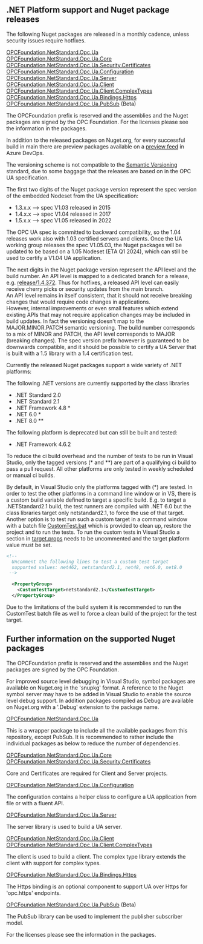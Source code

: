 ## .NET Platform support and Nuget package releases

The following Nuget packages are released in a monthly cadence, unless security issues require hotfixes.

[OPCFoundation.NetStandard.Opc.Ua](https://www.nuget.org/packages/OPCFoundation.NetStandard.Opc.Ua/)  
[OPCFoundation.NetStandard.Opc.Ua.Core](https://www.nuget.org/packages/OPCFoundation.NetStandard.Opc.Ua.Core/)  
[OPCFoundation.NetStandard.Opc.Ua.Security.Certificates](https://www.nuget.org/packages/OPCFoundation.NetStandard.Opc.Ua.Security.Certificates/)  
[OPCFoundation.NetStandard.Opc.Ua.Configuration](https://www.nuget.org/packages/OPCFoundation.NetStandard.Opc.Ua.Configuration/)  
[OPCFoundation.NetStandard.Opc.Ua.Server](https://www.nuget.org/packages/OPCFoundation.NetStandard.Opc.Ua.Server/)  
[OPCFoundation.NetStandard.Opc.Ua.Client](https://www.nuget.org/packages/OPCFoundation.NetStandard.Opc.Ua.Client/)  
[OPCFoundation.NetStandard.Opc.Ua.Client.ComplexTypes](https://www.nuget.org/packages/OPCFoundation.NetStandard.Opc.Ua.Client.ComplexTypes/)  
[OPCFoundation.NetStandard.Opc.Ua.Bindings.Https](https://www.nuget.org/packages/OPCFoundation.NetStandard.Opc.Ua.Bindings.Https/)  
[OPCFoundation.NetStandard.Opc.Ua.PubSub](https://www.nuget.org/packages/OPCFoundation.NetStandard.Opc.Ua.PubSub/) (Beta)  

The OPCFoundation prefix is reserved and the assemblies and the Nuget packages are signed by the OPC Foundation. 
For the licenses please see the information in the packages.

In addition to the released packages on Nuget.org, for every successful build in main there are preview packages available on a [preview feed](https://opcfoundation.visualstudio.com/opcua-netstandard/_artifacts/feed/opcua-preview) in Azure DevOps.

The versioning scheme is not compatible to the [Semantic Versioning](https://semver.org/) standard, due to some baggage that the releases are based on in the OPC UA specification.

The first two digits of the Nuget package version represent the spec version of the embedded Nodeset from the UA specification:

- 1.3.x.x  --> spec V1.03 released in 2015
- 1.4.x.x  --> spec V1.04 released in 2017
- 1.5.x.x  --> spec V1.05 released in 2022

The OPC UA spec is committed to backward compatibility, so the 1.04 releases work also with 1.03 certified servers and clients.
Once the UA working group releases the spec V1.05.03, the Nuget packages will be updated to be based on a 1.05 Nodeset (ETA Q1 2024), which can still be used to certify a V1.04 UA application.

The next digits in the Nuget package version represent the API level and the build number. 
An API level is mapped to a dedicated branch for a release, e.g. [release/1.4.372](https://github.com/OPCFoundation/UA-.NETStandard/tree/release/1.4.372). 
Thus for hotfixes, a released API level can easily receive cherry picks or security updates from the main branch.   
An API level remains in itself consistent, that it should not receive breaking changes that would require code changes in applications.  
However, internal improvements or even small features which extend existing APIs that may not require application changes may be included in build updates.
In fact the versioning doesn't map to the MAJOR.MINOR.PATCH semantic versioning. The build number corresponds to a mix of MINOR and PATCH, the API level corresponds to MAJOR (breaking changes). The spec version prefix however is guaranteed to be downwards compatible, and it should be possible to certify a UA Server that is built with a 1.5 library with a 1.4 certification test.

Currently the released Nuget packages support a wide variety of .NET platforms:

The following .NET versions are currently supported by the class libraries
- .NET Standard 2.0
- .NET Standard 2.1
- .NET Framework 4.8 *
- .NET 6.0 *
- .NET 8.0 **

The following platform is deprecated but can still be built and tested:
- .NET Framework 4.6.2

To reduce the ci build overhead and the number of tests to be run in Visual Studio, only the tagged versions (* and **) are part of a qualifying ci build to pass a pull request. 
All other platforms are only tested in weekly scheduled or manual ci builds.

By default, in Visual Studio only the platforms tagged with (*) are tested. In order to test the other platforms in a command line window or in VS, there is a custom build variable defined to target a specific build. E.g. to target a .NETStandard2.1 build, the test runners are compiled with .NET 6.0 but the class libraries target only netstandard2.1, to force the use of that target.
Another option is to test run such a custom target in a command window with a batch file [CustomTest.bat](../Tests/customtest.bat) which is provided to clean up, restore the project and to run the tests. To run the custom tests in Visual Studio a section in [target.props](../targets.props) needs to be uncommented and the target platform value must be set. 

```xml
<!-- 
  Uncomment the following lines to test a custom test target 
  supported values: net462, netstandard2.1, net48, net6.0, net8.0
 -->
  
  <PropertyGroup>
    <CustomTestTarget>netstandard2.1</CustomTestTarget>
  </PropertyGroup> 
```

Due to the limitations of the build system it is recommended to run the CustomTest batch file as well to force a clean build of the project for the test target.


## Further information on the supported Nuget packages

The OPCFoundation prefix is reserved and the assemblies and the Nuget packages are signed by the OPC Foundation. 

For improved source level debugging in Visual Studio, symbol packages are available on Nuget.org in the 'snupkg' format. A reference to the Nuget symbol server may have to be added in Visual Studio to enable the source level debug support.
In addition packages compiled as Debug are available on Nuget.org with a '.Debug' extension to the package name.

[OPCFoundation.NetStandard.Opc.Ua](https://www.nuget.org/packages/OPCFoundation.NetStandard.Opc.Ua/)

This is a wrapper package to include all the available packages from this repository, except PubSub. It is recommended to rather include the individual packages as below to reduce the number of dependencies.

[OPCFoundation.NetStandard.Opc.Ua.Core](https://www.nuget.org/packages/OPCFoundation.NetStandard.Opc.Ua.Core/)
[OPCFoundation.NetStandard.Opc.Ua.Security.Certificates](https://www.nuget.org/packages/OPCFoundation.NetStandard.Opc.Ua.Security.Certificates/)

Core and Certificates are required for Client and Server projects.

[OPCFoundation.NetStandard.Opc.Ua.Configuration](https://www.nuget.org/packages/OPCFoundation.NetStandard.Opc.Ua.Configuration/)

The configuration contains a helper class to configure a UA application from file or with a fluent API.

[OPCFoundation.NetStandard.Opc.Ua.Server](https://www.nuget.org/packages/OPCFoundation.NetStandard.Opc.Ua.Server/)

The server library is used to build a UA server.

[OPCFoundation.NetStandard.Opc.Ua.Client](https://www.nuget.org/packages/OPCFoundation.NetStandard.Opc.Ua.Client/)
[OPCFoundation.NetStandard.Opc.Ua.Client.ComplexTypes](https://www.nuget.org/packages/OPCFoundation.NetStandard.Opc.Ua.Client.ComplexTypes/)

The client is used to build a client. The complex type library extends the client with support for complex types.

[OPCFoundation.NetStandard.Opc.Ua.Bindings.Https](https://www.nuget.org/packages/OPCFoundation.NetStandard.Opc.Ua.Bindings.Https/)

The Https binding is an optional component to support UA over Https for 'opc.https' endpoints.

[OPCFoundation.NetStandard.Opc.Ua.PubSub](https://www.nuget.org/packages/OPCFoundation.NetStandard.Opc.Ua.PubSub/) (Beta)

The PubSub library can be used to implement the publisher subscriber model. 

For the licenses please see the information in the packages.
